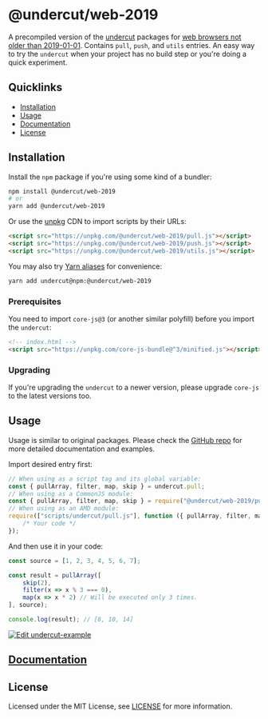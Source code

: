 # @undercut/web-2019

A precompiled version of the [undercut](https://github.com/the-spyke/undercut) packages for [web browsers not older than 2019-01-01](https://browserl.ist/?q=since+2019%2C+edge+>%3D+18%2C+not+android+>+0). Contains `pull`, `push`, and `utils` entries. An easy way to try the `undercut` when your project has no build step or you're doing a quick experiment.

## Quicklinks

- [Installation](#installation)
- [Usage](#usage)
- [Documentation](https://github.com/the-spyke/undercut)
- [License](#license)

## Installation

Install the `npm` package if you're using some kind of a bundler:

```sh
npm install @undercut/web-2019
# or
yarn add @undercut/web-2019
```

Or use the [unpkg](https://unpkg.com) CDN to import scripts by their URLs:

```html
<script src="https://unpkg.com/@undercut/web-2019/pull.js"></script>
<script src="https://unpkg.com/@undercut/web-2019/push.js"></script>
<script src="https://unpkg.com/@undercut/web-2019/utils.js"></script>
```

You may also try [Yarn aliases](https://yarnpkg.com/en/docs/cli/add#toc-yarn-add-alias) for convenience:

```sh
yarn add undercut@npm:@undercut/web-2019
```

### Prerequisites

You need to import `core-js@3` (or another similar polyfill) before you import the `undercut`:

```html
<!-- index.html -->
<script src="https://unpkg.com/core-js-bundle@^3/minified.js"></script>
```

### Upgrading

If you're upgrading the `undercut` to a newer version, please upgrade `core-js` to the latest versions too.

## Usage

Usage is similar to original packages. Please check the [GitHub repo](https://github.com/the-spyke/undercut) for more detailed documentation and examples.

Import desired entry first:

```js
// When using as a script tag and its global variable:
const { pullArray, filter, map, skip } = undercut.pull;
// When using as a CommonJS module:
const { pullArray, filter, map, skip } = require("@undercut/web-2019/pull");
// When using as an AMD module:
require(["scripts/undercut/pull.js"], function ({ pullArray, filter, map, skip }) {
    /* Your code */
});
```

And then use it in your code:

```js
const source = [1, 2, 3, 4, 5, 6, 7];

const result = pullArray([
    skip(2),
    filter(x => x % 3 === 0),
    map(x => x * 2) // Will be executed only 3 times.
], source);

console.log(result); // [8, 10, 14]
```

[![Edit undercut-example](https://codesandbox.io/static/img/play-codesandbox.svg)](https://codesandbox.io/s/undercut-example-9g1nh?fontsize=14&module=%2Fsrc%2Findex.js)

## [Documentation](https://github.com/the-spyke/undercut)

## License

Licensed under the MIT License, see [LICENSE](LICENSE) for more information.
